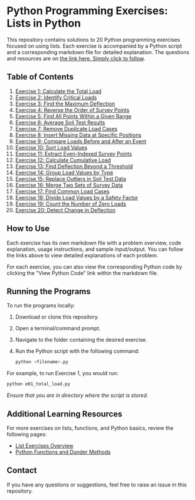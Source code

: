 # Python Programming Exercises: Lists in Python

This repository contains solutions to 20 Python programming exercises focused on using lists. Each exercise is accompanied by a Python script and a corresponding markdown file for detailed explanation. The questions and resources are on [the link here. Simply click to follow](https://jsp.shiksha/index.php/portfolio/bcse101e-computer-programming-python/introduction-python/understanding-data-structures-python/lists/programming-exercises-004-lists-python).

## Table of Contents

1. [Exercise 1: Calculate the Total Load](./e01_total_load.md)
2. [Exercise 2: Identify Critical Loads](./e02_identify_critical_loads.md)
3. [Exercise 3: Find the Maximum Deflection](./e03_max_deflection.md)
4. [Exercise 4: Reverse the Order of Survey Points](./e04_reverse_survey_points.md)
5. [Exercise 5: Find All Points Within a Given Range](./e05_points_in_range.md)
6. [Exercise 6: Average Soil Test Results](./e06_average_soil_test.md)
7. [Exercise 7: Remove Duplicate Load Cases](./e07_remove_duplicates.md)
8. [Exercise 8: Insert Missing Data at Specific Positions](./e08_insert_missing_data.md)
9. [Exercise 9: Compare Loads Before and After an Event](./e09_compare_loads.md)
10. [Exercise 10: Sort Load Values](./e10_sort_load_values.md)
11. [Exercise 11: Extract Even-Indexed Survey Points](./e11_even_indexed_points.md)
12. [Exercise 12: Calculate Cumulative Load](./e12_cumulative_load.md)
13. [Exercise 13: Find Deflection Beyond a Threshold](./e13_deflection_threshold.md)
14. [Exercise 14: Group Load Values by Type](./e14_group_load_values.md)
15. [Exercise 15: Replace Outliers in Soil Test Data](./e15_replace_outliers.md)
16. [Exercise 16: Merge Two Sets of Survey Data](./e16_merge_survey_data.md)
17. [Exercise 17: Find Common Load Cases](./e17_common_load_cases.md)
18. [Exercise 18: Divide Load Values by a Safety Factor](./e18_divide_by_safety_factor.md)
19. [Exercise 19: Count the Number of Zero Loads](./e19_count_zero_loads.md)
20. [Exercise 20: Detect Change in Deflection](./e20_detect_deflection_change.md)

## How to Use

Each exercise has its own markdown file with a problem overview, code explanation, usage instructions, and sample input/output. You can follow the links above to view detailed explanations of each problem.

For each exercise, you can also view the corresponding Python code by clicking the "View Python Code" link within the markdown file.

## Running the Programs

To run the programs locally:

1. Download or clone this repository.
2. Open a terminal/command prompt.
3. Navigate to the folder containing the desired exercise.
4. Run the Python script with the following command:

   ```bash
   python <filename>.py
   ```

For example, to run Exercise 1, you would run:

```bash
python e01_total_load.py
```

_Ensure that you are in directory where the script is stored._

## Additional Learning Resources

For more exercises on lists, functions, and Python basics, review the following pages:

- [List Exercises Overview](https://jsp.shiksha/index.php/portfolio/bcse101e-computer-programming-python/introduction-python/understanding-data-structures-python/lists/programming-exercises-004-lists-python)
- [Python Functions and Dunder Methods](https://jsp.shiksha/index.php/portfolio/bcse101e-computer-programming-python/introduction-python/understanding-functions-python/dunder-methods-python)

## Contact

If you have any questions or suggestions, feel free to raise an issue in this repository.
```